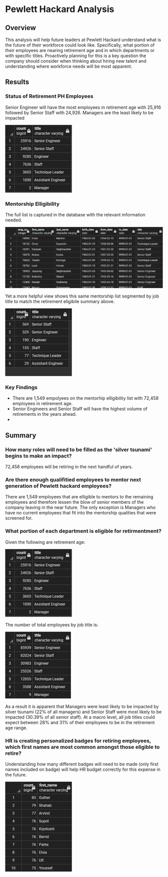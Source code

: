 # **Pewlett Hackard Analysis**

## **Overview**
This analysis will help future leaders at Pewlett Hackard understand what is the future of their workforce could look like. Specifically, what portion of their employees are nearing retirement age and in which departments or with specific titles. Proactively planning for this is a key question the company should consider when thinking about hiring new talent and understanding where workforce needs will be most apparent.

## **Results**
### **Status of Retirement PH Employees**
Senior Engineer will have the most employees in retirement age with 25,916 followed by Senior Staff with 24,926. Managers are the least likely to be impacted 

![retiring counts by title](images/retirements_by_title.png)


### **Mentorship Elligibility**
The full list is captured in the database with the relevant information needed.

![mentorship list detail](images/mentorship_list.png)

Yet a more helpful view shows this same mentorship list segmented by job title to match the retirement eligibile summary above.

![mentorship by title view](images/mentorship_list_by_title.png)

### **Key Findings**
- There are 1,549 empolyees on the mentorhip elligibility list with 72,458 employees in retirement age.
- Senior Engineers and Senior Staff will have the highest volume of retirements in the years ahead.
- 
## **Summary**
### **How many roles will need to be filled as the 'silver tsunami' begins to make an impact?**
72,458 employees will be retiring in the next handful of years.

### **Are there enough qualifitied employees to mentor next generation of Pewlett hackard employees?**
There are 1,549 employees that are elligible to mentors to the remaining employees and therefore lessen the blow of senior members of the company leaving in the near future. The only exception is Managers who have no current employees that fit into the mentorship qualities that were screened for.

### **What portion of each department is eligible for retirmentment?**
Given the following are retirement age:

![retiring counts by title](images/retirements_by_title.png)

The number of total employees by job title is:

![employees by title](images/total_employees_list_by_title.png)

As a result it is apparent that Managers were least likely to be impacted by silver tsunami (22% of all managers) and Senior Staff were most likely to be impacted (30.39% of all senior staff). At a macro level, all job titles could expect between 28% and 31% of their employees to be in the retirement age range.

### **HR is creating personalized badges for retiring employees, which first names are most common amongst those eligible to retire?**
Understanding how many different badges will need to be made (only first names included on badge) will help HR budget correctly for this expense in the future.

![retiring employees by first name](images/retirements_by_first_name.png)

